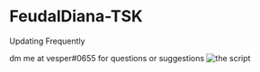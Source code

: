 # FeudalDiana-TSK

Updating Frequently

dm me at vesper#0655 for questions or suggestions
![the script](https://user-images.githubusercontent.com/125164983/218308511-684d103c-bb86-4fae-b065-3ac612d8e516.PNG)
